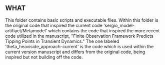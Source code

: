 ## WHAT
This folder contains basic scripts and executable files. Within this folder is the original code that inspired the current code 'sergio_model-artifiact/Metamodel' which contains the code that inspired the more recent code utilized in the manuscript, "Finite Observation Framework Predicts Tipping Points in Transient Dynamics." The one labeled 'theta_heaviside_approach-current' is the code which is used within the current version manuscript and differs from the original code, being inspired but not building off the code.
